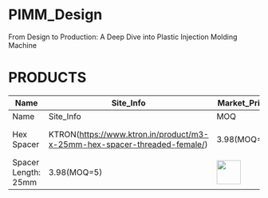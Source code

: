 # PIMM_Design
From Design to Production: A Deep Dive into Plastic Injection Molding Machine



# PRODUCTS
| Name | Site_Info | Market_Price| DIM | 3D_Stl | Image |
| --- | --- | --- |  --- | :---: | :---: |
| Name | Site_Info | MOQ| XYZ | 3D_Stl | Image |
| Hex Spacer | KTRON(https://www.ktron.in/product/m3-x-25mm-hex-spacer-threaded-female/) | 3.98(MOQ=5) | Thread Size: M3
Spacer Length: 25mm | 3.98(MOQ=5) | <img src="riocore/boards/Altera10M08Eval/board.png" height="48"> |
